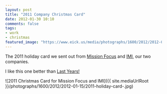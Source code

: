 ```yaml
---
layout: post
title: "2011 Company Christmas Card"
date: 2012-01-30 10:10
comments: false
tags:
- work
- christmas
featured_image: "https://www.eick.us/media/photographs/1600/2012/2012-01-15/2011-holiday-card-.jpg"
---
```

The 2011 holiday card we sent out from [Mission Focus](http://missionfocus.com) and [IMI](http://imintel.org), our two companies.

I like this one better than [Last Years!](/blog/2011/01/04/holiday-card-for-my-companies/)

![2011 Christmas Card for Mission Focus and IMI]({{ site.mediaUrlRoot }}/photographs/1600/2012/2012-01-15/2011-holiday-card-.jpg)
